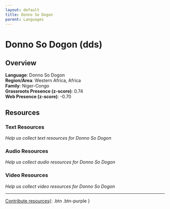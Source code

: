 ```yaml
---
layout: default
title: Donno So Dogon
parent: Languages
---
```


# Donno So Dogon (dds)

## Overview

**Language**: Donno So Dogon  
**Region/Area**: Western Africa, Africa  
**Family**: Niger-Congo  
**Grassroots Presence (z-score)**: 0.74  
**Web Presence (z-score)**: -0.70  

## Resources

### Text Resources
*Help us collect text resources for Donno So Dogon*

### Audio Resources
*Help us collect audio resources for Donno So Dogon*

### Video Resources
*Help us collect video resources for Donno So Dogon*

---

[Contribute resources](https://forms.office.com/e/1SfLJx3u1r){: .btn .btn-purple }
